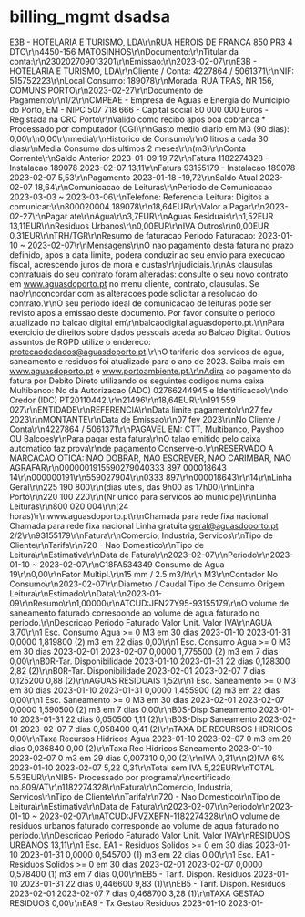 # billing_mgmt dsadsa


E3B - HOTELARIA E TURISMO, LDA\r\nRUA HEROIS DE FRANCA 850 PR3 4 DTO\r\n4450-156 MATOSINHOS\r\nDocumento:\r\nTitular da conta:\r\n230202709013201\r\nEmissao:\r\n2023-02-07\r\nE3B - HOTELARIA E TURISMO, LDA\r\nCliente / Conta: 4227864 / 5061371\r\nNIF: 515752223\r\nLocal Consumo: 189078\r\nMorada: RUA TRAS, NR 156, COMUNS PORTO\r\n2023-02-27\r\nDocumento de Pagamento\r\n1/2\r\nCMPEAE - Empresa de Aguas e Energia do Municipio do Porto, EM - NIPC 507 718 666 - Capital social 80 000 000 Euros - Registada na CRC Porto\r\nValido como recibo apos boa cobranca * Processado por computador (CGI)\r\nGasto medio diario em M3 (90 dias): 0,00\r\n0,00\r\nmedia\r\nHistorico de Consumo\r\n0 litros a cada 30 dias\r\nMedia Consumo dos ultimos 2 meses\r\n(m3)\r\nConta Corrente\r\nSaldo Anterior 2023-01-09 19,72\r\nFatura 1182274328 - Instalacao 189078 2023-02-07 13,11\r\nFatura 93155179 - Instalacao 189078 2023-02-07 5,53\r\nPagamento 2023-01-18 -19,72\r\nSaldo Atual 2023-02-07 18,64\r\nComunicacao de Leituras\r\nPeriodo de Comunicacao 2023-03-03 ~ 2023-03-06\r\nTelefone: Referencia Leitura: Digitos a comunicar:\r\n800020004 189078\r\n18,64EUR\r\nValor a Pagar\r\n2023-02-27\r\nPagar ate\r\nAgua\r\n3,7EUR\r\nAguas Residuais\r\n1,52EUR 13,11EUR\r\nResiduos Urbanos\r\n0,00EUR\r\nIVA Outros\r\n0,00EUR 0,31EUR\r\nTRH/TGR\r\nResumo de faturacao Periodo Faturacao: 2023-01-10 ~ 2023-02-07\r\nMensagens\r\nO nao pagamento desta fatura no prazo definido, apos a data limite, podera conduzir ao seu envio para execucao fiscal, acrescendo juros de mora e custas\r\njudiciais.\r\nAs clausulas contratuais do seu contrato foram alteradas: consulte o seu novo contrato em www.aguasdoporto.pt no menu cliente, contrato, clausulas. Se nao\r\nconcordar com as alteracoes pode solicitar a resolucao do contrato.\r\nO seu periodo ideal de comunicacao de leituras pode ser revisto apos a emissao deste documento. Por favor consulte o periodo atualizado no balcao digital em\r\nbalcaodigital.aguasdoporto.pt.\r\nPara exercicio de direitos sobre dados pessoais aceda ao Balcao Digital. Outros assuntos de RGPD utilize o endereco: protecaodedados@aguasdoporto.pt.\r\nO tarifario dos servicos de agua, saneamento e residuos foi atualizado para o ano de 2023. Saiba mais em www.aguasdoporto.pt e www.portoambiente.pt.\r\nAdira ao pagamento da fatura por Debito Direto utilizando os seguintes codigos numa caixa Multibanco: No da Autorizacao (ADC) 02766244945 e Identificacao\r\ndo Credor (IDC) PT20110442.\r\n21496\r\n18,64EUR\r\n191 559 027\r\nENTIDADE\r\nREFERENCIA\r\nData limite pagamento\r\n27 fev 2023\r\nMONTANTE\r\nData de Emissao\r\n07 fev 2023\r\nNo Cliente / Conta\r\n4227864 / 5061371\r\nPAGAVEL EM: CTT, Multibanco, Payshop OU Balcoes\r\nPara pagar esta fatura\r\nO talao emitido pelo caixa automatico faz prova\r\nde pagamento Conserve-o.\r\nRESERVADO A MARCACAO OTICA: NAO DOBRAR, NAO ESCREVER, NAO CARIMBAR, NAO AGRAFAR\r\n0000001915590279040333 897 000018643 14\r\n000000191\r\n559027904\r\n0333 897\r\n000018643\r\n14\r\nLinha Geral\r\n225 190 800\r\n(dias uteis, das 9h00 as 17h00)\r\nLinha Porto\r\n220 100 220\r\n(Nr unico para servicos ao municipe)\r\nLinha Leituras\r\n800 020 004\r\n(24 horas)\r\nwww.aguasdoporto.pt\r\nChamada para rede fixa nacional Chamada para rede fixa nacional Linha gratuita geral@aguasdoporto.pt 2/2\r\n93155179\r\nFatura\r\nComercio, Industria, Servicos\r\nTipo de Cliente\r\nTarifa\r\n720 - Nao Domestico\r\nTipo de Leitura\r\nEstimativa\r\nData de Fatura\r\n2023-02-07\r\nPeriodo\r\n2023-01-10 ~ 2023-02-07\r\nC18FA534349 Consumo de Agua 19\r\n0,00\r\nFator Multipl.\r\n15 mm / 2.5 m3/h\r\n M3\r\nContador No Consumo\r\n2023-02-07\r\nDiametro / Caudal Tipo de Consumo Origem Leitura\r\nEstimado\r\nData\r\n2023-01-09\r\nResumo\r\n1,00000\r\nATCUD:JFN27Y95-93155179\r\nO volume de saneamento faturado corresponde ao volume de agua faturado no periodo.\r\nDescricao Periodo Faturado Valor Unit. Valor IVA\r\nAGUA 3,70\r\n1 Esc. Consumo Agua >= 0 M3 em 30 dias 2023-01-10 2023-01-31 0,0000 1,819800 (2) m3 em 22 dias 0,00\r\n1 Esc. Consumo Agua >= 0 M3 em 30 dias 2023-02-01 2023-02-07 0,0000 1,775500 (2) m3 em 7 dias 0,00\r\nB0R-Tar. Disponibilidade 2023-01-10 2023-01-31 22 dias 0,128300 2,82 (2)\r\nB0R-Tar. Disponibilidade 2023-02-01 2023-02-07 7 dias 0,125200 0,88 (2)\r\nAGUAS RESIDUAIS 1,52\r\n1 Esc. Saneamento >= 0 M3 em 30 dias 2023-01-10 2023-01-31 0,0000 1,455900 (2) m3 em 22 dias 0,00\r\n1 Esc. Saneamento >= 0 M3 em 30 dias 2023-02-01 2023-02-07 0,0000 1,590500 (2) m3 em 7 dias 0,00\r\nB0S-Disp Saneamento 2023-01-10 2023-01-31 22 dias 0,050500 1,11 (2)\r\nB0S-Disp Saneamento 2023-02-01 2023-02-07 7 dias 0,058400 0,41 (2)\r\nTAXA DE RECURSOS HIDRICOS 0,00\r\nTaxa Recursos Hidricos Agua 2023-01-10 2023-02-07 0 m3 em 29 dias 0,036840 0,00 (2)\r\nTaxa Rec Hidricos Saneamento 2023-01-10 2023-02-07 0 m3 em 29 dias 0,007310 0,00 (2)\r\nIVA 0,31\r\n(2)IVA 6% 2023-01-10 2023-02-07 5,22 0,31\r\nTotal sem IVA 5,22EUR\r\nTOTAL 5,53EUR\r\nNIB5- Processado por programa\r\ncertificado no.809/AT\r\n1182274328\r\nFatura\r\nComercio, Industria, Servicos\r\nTipo de Cliente\r\nTarifa\r\n720 - Nao Domestico\r\nTipo de Leitura\r\nEstimativa\r\nData de Fatura\r\n2023-02-07\r\nPeriodo\r\n2023-01-10 ~ 2023-02-07\r\nATCUD:JFVZXBFN-1182274328\r\nO volume de residuos urbanos faturado corresponde ao volume de agua faturado no periodo.\r\nDescricao Periodo Faturado Valor Unit. Valor IVA\r\nRESIDUOS URBANOS 13,11\r\n1 Esc. EA1 - Residuos Solidos >= 0 em 30 dias 2023-01-10 2023-01-31 0,0000 0,545700 (1) m3 em 22 dias 0,00\r\n1 Esc. EA1 - Residuos Solidos >= 0 em 30 dias 2023-02-01 2023-02-07 0,0000 0,578400 (1) m3 em 7 dias 0,00\r\nEB5 - Tarif. Dispon. Residuos 2023-01-10 2023-01-31 22 dias 0,446600 9,83 (1)\r\nEB5 - Tarif. Dispon. Residuos 2023-02-01 2023-02-07 7 dias 0,468700 3,28 (1)\r\nTAXA GESTAO RESIDUOS 0,00\r\nEA9 - Tx Gestao Residuos 2023-01-10 2023-01-